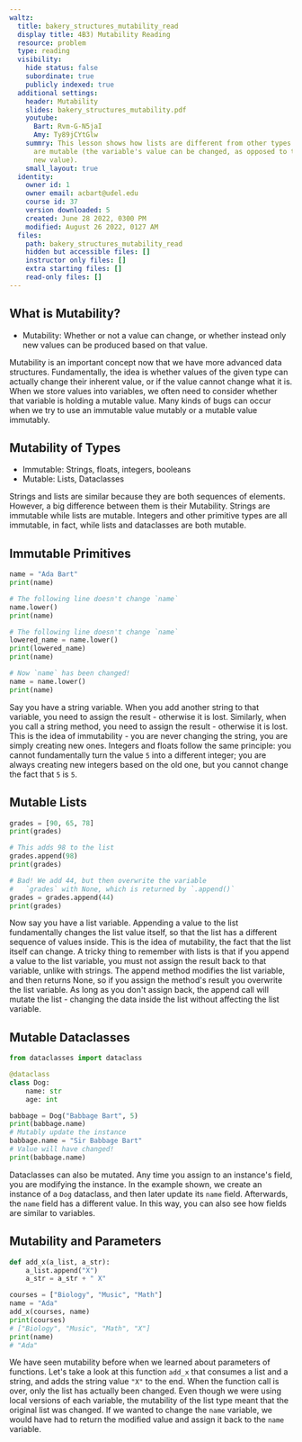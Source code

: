 ```yaml
---
waltz:
  title: bakery_structures_mutability_read
  display title: 4B3) Mutability Reading
  resource: problem
  type: reading
  visibility:
    hide status: false
    subordinate: true
    publicly indexed: true
  additional settings:
    header: Mutability
    slides: bakery_structures_mutability.pdf
    youtube:
      Bart: Rvm-G-N5jaI
      Amy: Ty89jCYtGlw
    summry: This lesson shows how lists are different from other types because they
      are mutable (the variable's value can be changed, as opposed to taking on a
      new value).
    small_layout: true
  identity:
    owner id: 1
    owner email: acbart@udel.edu
    course id: 37
    version downloaded: 5
    created: June 28 2022, 0300 PM
    modified: August 26 2022, 0127 AM
  files:
    path: bakery_structures_mutability_read
    hidden but accessible files: []
    instructor only files: []
    extra starting files: []
    read-only files: []
---
```

## What is Mutability?

* Mutability: Whether or not a value can change, or whether instead only new values can be produced based on that value.

Mutability is an important concept now that we have more advanced data structures.
Fundamentally, the idea is whether values of the given type can actually change their inherent value, or if the value cannot change what it is.
When we store values into variables, we often need to consider whether that variable is holding a mutable value.
Many kinds of bugs can occur when we try to use an immutable value mutably or a mutable value immutably.


## Mutability of Types

* Immutable: Strings, floats, integers, booleans
* Mutable: Lists, Dataclasses

Strings and lists are similar because they are both sequences of elements.
However, a big difference between them is their Mutability.
Strings are immutable while lists are mutable.
Integers and other primitive types are all immutable, in fact, while lists and dataclasses are both mutable.

## Immutable Primitives

```python example-primitives
name = "Ada Bart"
print(name)

# The following line doesn't change `name`
name.lower() 
print(name)

# The following line doesn't change `name`
lowered_name = name.lower() 
print(lowered_name)
print(name)

# Now `name` has been changed!
name = name.lower() 
print(name)
```

Say you have a string variable.
When you add another string to that variable, you need to assign the result - otherwise it is lost.
Similarly, when you call a string method, you need to assign the result - otherwise it is lost.
This is the idea of immutability - you are never changing the string, you are simply creating new ones.
Integers and floats follow the same principle: you cannot fundamentally turn the value `5` into a different integer; you are always creating new integers based on the old one, but you cannot change the fact that `5` is `5`.

## Mutable Lists

```python example-list
grades = [90, 65, 78]
print(grades)

# This adds 98 to the list
grades.append(98)
print(grades)

# Bad! We add 44, but then overwrite the variable
#   `grades` with None, which is returned by `.append()`
grades = grades.append(44)
print(grades)
```

Now say you have a list variable.
Appending a value to the list fundamentally changes the list value itself, so that the list has a different sequence of values inside.
This is the idea of mutability, the fact that the list itself can change.
A tricky thing to remember with lists is that if you append a value to the list variable, you must not assign the result back to that variable, unlike with strings.
The append method modifies the list variable, and then returns None, so if you assign the method's result you overwrite the list variable.
As long as you don't assign back, the append call will mutate the list - changing the data inside the list without affecting the list variable.

## Mutable Dataclasses

```python example-dataclass
from dataclasses import dataclass

@dataclass
class Dog:
    name: str
    age: int

babbage = Dog("Babbage Bart", 5)
print(babbage.name)
# Mutably update the instance
babbage.name = "Sir Babbage Bart"
# Value will have changed!
print(babbage.name)
```

Dataclasses can also be mutated. Any time you assign to an instance's field, you are modifying the instance.
In the example shown, we create an instance of a `Dog` dataclass, and then later update its `name` field.
Afterwards, the `name` field has a different value.
In this way, you can also see how fields are similar to variables.


## Mutability and Parameters

```python mutability-parameters
def add_x(a_list, a_str):
    a_list.append("X")
    a_str = a_str + " X"

courses = ["Biology", "Music", "Math"]
name = "Ada"
add_x(courses, name)
print(courses)
# ["Biology", "Music", "Math", "X"]
print(name)
# "Ada"
```

We have seen mutability before when we learned about parameters of functions.
Let's take a look at this function `add_x` that consumes a list and a string,
and adds the string value `"X"` to the end. When the function call is over,
only the list has actually been changed. Even though we were using local
versions of each variable, the mutability of the list type meant that the
original list was changed. If we wanted to change the `name` variable, we would
have had to return the modified value and assign it back to the `name` variable.